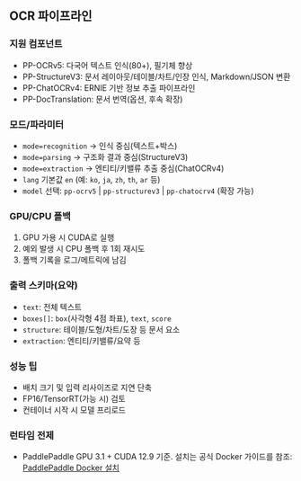 ## OCR 파이프라인

### 지원 컴포넌트

- PP-OCRv5: 다국어 텍스트 인식(80+), 필기체 향상
- PP-StructureV3: 문서 레이아웃/테이블/차트/인장 인식, Markdown/JSON 변환
- PP-ChatOCRv4: ERNIE 기반 정보 추출 파이프라인
- PP-DocTranslation: 문서 번역(옵션, 후속 확장)

### 모드/파라미터

- `mode=recognition` → 인식 중심(텍스트+박스)
- `mode=parsing` → 구조화 결과 중심(StructureV3)
- `mode=extraction` → 엔티티/키밸류 추출 중심(ChatOCRv4)
- `lang` 기본값 `en` (예: `ko`, `ja`, `zh`, `th`, `ar` 등)
- `model` 선택: `pp-ocrv5` | `pp-structurev3` | `pp-chatocrv4` (확장 가능)

### GPU/CPU 폴백

1. GPU 가용 시 CUDA로 실행
2. 예외 발생 시 CPU 폴백 후 1회 재시도
3. 폴백 기록을 로그/메트릭에 남김

### 출력 스키마(요약)

- `text`: 전체 텍스트
- `boxes[]`: `box`(사각형 4점 좌표), `text`, `score`
- `structure`: 테이블/도형/차트/도장 등 문서 요소
- `extraction`: 엔티티/키밸류/요약 등

### 성능 팁

- 배치 크기 및 입력 리사이즈로 지연 단축
- FP16/TensorRT(가능 시) 검토
- 컨테이너 시작 시 모델 프리로드

### 런타임 전제

- PaddlePaddle GPU 3.1 + CUDA 12.9 기준. 설치는 공식 Docker 가이드를 참조: [PaddlePaddle Docker 설치](https://www.paddlepaddle.org.cn/en/install/quick?docurl=/documentation/docs/en/install/docker/linux-docker_en.html)
